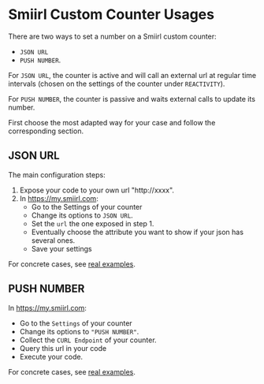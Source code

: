 # Smiirl Custom Counter Usages
There are two ways to set a number on a Smiirl custom counter:
- `JSON URL` 
- `PUSH NUMBER`.

For `JSON URL`, the counter is active and will call an external url at regular time intervals 
(chosen on the settings of the counter under `REACTIVITY`).

For `PUSH NUMBER`, the counter is passive and waits external calls to update its number.

First choose the most adapted way for your case and follow the corresponding section.

## JSON URL
The main configuration steps:
1. Expose your code to your own url "http://xxxx".
2. In https://my.smiirl.com:
    - Go to the Settings of your counter
    - Change its options to `JSON URL`. 
    - Set the `url` the one exposed in step 1.
    - Eventually choose the attribute you want to show if your json has several ones. 
    - Save your settings

For concrete cases, see [real examples](/samples/JSON_URL_EXAMPLES.md).

## PUSH NUMBER
In https://my.smiirl.com:
- Go to the `Settings` of your counter
- Change its options to `"PUSH NUMBER"`. 
- Collect the `CURL Endpoint` of your counter. 
- Query this url in your code
- Execute your code.

For concrete cases, see [real examples](/samples/PUSH_NUMBER_EXAMPLES.md).
